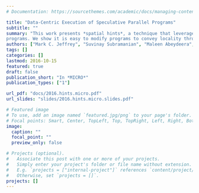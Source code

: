 ```yaml
---
# Documentation: https://sourcethemes.com/academic/docs/managing-content/

title: "Data-Centric Execution of Speculative Parallel Programs"
subtitle: ""
summary: "This work presents *spatial hints*, a technique that leverages program knowledge to reveal and exploit locality in speculative parallel
programs. We show it is easy to modify programs to convey locality through hints. We design simple hardware techniques that allow a state-of-the-art, tiled speculative architecture to exploit hints. Hints make speculative parallelism practical on large-scale systems: at 256 cores, hints achieve nearlinear scalability on nine challenging applications, improving performance over hint-oblivious scheduling by 3.3× gmean and by up to 16×."
authors: ["Mark C. Jeffrey", "Suvinay Subramanian", "Maleen Abeydeera", "Joel Emer", "Daniel Sanchez" ]
tags: []
categories: []
lastmod: 2016-10-15
featured: true
draft: false
publication_short: "In *MICRO*"
publication_types: ["1"]

url_pdf: "docs/2016.hints.micro.pdf"
url_slides: "slides/2016.hints.micro.slides.pdf"

# Featured image
# To use, add an image named `featured.jpg/png` to your page's folder.
# Focal points: Smart, Center, TopLeft, Top, TopRight, Left, Right, BottomLeft, Bottom, BottomRight.
image:
  caption: ""
  focal_point: ""
  preview_only: false

# Projects (optional).
#   Associate this post with one or more of your projects.
#   Simply enter your project's folder or file name without extension.
#   E.g. `projects = ["internal-project"]` references `content/project/deep-learning/index.md`.
#   Otherwise, set `projects = []`.
projects: []
---
```

